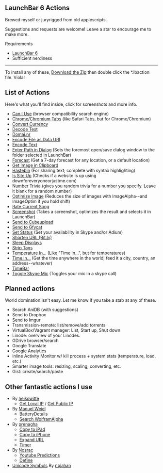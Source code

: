 LaunchBar 6 Actions
-------------------

Brewed myself or juryrigged from old applescripts.

Suggestions and requests are welcome! Leave a star to encourage me to make more.

Requirements
* [LaunchBar 6](http://obdev.at/products/launchbar)
* Sufficient nerdiness

---

To install any of these, [Download the Zip](https://github.com/hlissner/lb6-actions/archive/master.zip) then double click the *.lbaction file. Viola!

List of Actions
---------------

Here's what you'll find inside, click for screenshots and more info.

* [Can I Use](tree/master/actions/Can%20I%20Use.lbaction) (browser compatibility search engine)
* [Chrome/Chromium Tabs](tree/master/actions/Chrome%20Tabs.lbaction) (like Safari Tabs, but for Chrome/Chromium)
* [Convert Currency](tree/master/actions/Convert%20Currency.lbaction)
* [Decode Text](tree/master/actions/Decode.lbaction)
* [Domai.nr](tree/master/actions/Domainr.lbaction)
* [Encode File as Data URI](tree/master/actions/Encode%20File%20as%20Data%20URI.lbaction)
* [Encode Text](tree/master/actions/Encode.lbaction)
* [Enter Path in Dialog](tree/master/actions/Enter%20Path%20in%20Dialog.lbaction) (Sets the foremost open/save dialog window to the folder selected in LaunchBar)
* [Forecast](tree/master/actions/Forecast.lbaction) (Get a 7-day forecast for any location, or a default location)
* [Get Image in Clipboard](tree/master/actions/Get%20Image%20in%20Clipboard.lbaction)
* [Hastebin](tree/master/actions/Hastebin.lbaction) (For sharing text; complete with syntax highlighting)
* [Is Site Up](tree/master/actions/Is%20Site%20Up.lbaction) (Checks if a website is up using downforeveryoneorjustme.com)
* [Number Trivia](tree/master/actions/Number%20Trivia.lbaction) (gives you random trivia for a number you specify. Leave it blank for a random number)
* [Optimize Image](tree/master/actions/Optimize%20Image.lbaction) (Reduces the size of images with ImageAlpha--and ImageOptim if you hold shift)
* [Rate Current Song](tree/master/actions/Rate%20Current%20Song.lbaction)
* [Screenshot](tree/master/actions/Screenshot.lbaction) (Takes a screenshot, optimizes the result and selects it in LaunchBar)
* [Send to Cubeupload](tree/master/actions/Send%20to%20Cubeupload.lbaction)
* [Send to Gfycat](tree/master/actions/Send%20to%20Gfycat.lbaction)
* [Set Status](tree/master/actions/Set%20Status.lbaction) (Set your availability in Skype and/or Adium)
* [Shorten URL (Bit.ly)](tree/master/actions/Shorten%20URL%20(Bit.ly).lbaction)
* [Sleep Displays](tree/master/actions/Sleep%20Displays.lbaction)
* [Strip Tags](tree/master/actions/Strip%20Tags.lbaction)
* [Temperature In...](tree/master/actions/Temperature%20In.lbaction) (Like "Time in...", but for temperatures)
* [Time in...](tree/master/actions/Time%20In.lbaction) (Get the time anywhere in the world; feed it a city, country, an address--whatever)
* [TimeBar](tree/master/actions/Timebar.lbaction)
* [Toggle Skype Mic](tree/master/actions/Toggle%20Skype%20Mic.lbaction) (Toggles your mic in a skype call)

Planned actions
---------------

World domination isn't easy. Let me know if you take a stab at any of these.

* Search AniDB (with suggestions)
* Send to Dropbox
* Send to Imgur
* Transmission-remote: list/remove/add torrents
* VirtualBox/Vagrant manager: List, Start up, Shut down
* Linode: overview of your Linodes.
* GDrive browser/search
* Google Translate
* Google Analytics
* Inline Activity Monitor w/ kill process + system stats (temperature, load, etc.)
* Smarter image tools: resizing, scaling, converting, etc.
* Gist: create/search/paste

Other fantastic actions I use
-----------------------------

* By [heikowitte](https://github.com/heikowitte)
    * [Get Local IP](https://github.com/heikowitte/LaunchBarActions/tree/master/get-local-ip.lbaction) / [Get Public IP](https://github.com/heikowitte/LaunchBarActions/tree/master/get-public-ip.lbaction)
* By [Manuel Weiel](http://manuel.weiel.eu/private-projects/launchbar-actions/)
    * [BatteryDetails](http://manuel.weiel.eu/wp-content/uploads/BatteryDetails.lbaction)
    * [Search WolframAlpha](http://manuel.weiel.eu/private-projects/launchbar-actions/search-wolfram-alpha/)
* By [prenagha](https://github.com/prenagha/launchbar)
    * [Copy to iPad](https://github.com/prenagha/launchbar/tree/master/Copy%20to%20iPad.lbaction)
    * [Copy to iPhone](https://github.com/prenagha/launchbar/tree/master/Copy%20to%20iPhone.lbaction)
    * [Expand URL](https://github.com/prenagha/launchbar/tree/master/Expand%20URL.lbaction)
    * [Timer](https://github.com/prenagha/launchbar/tree/master/Timer.lbaction)
* By [Nosrac](https://github.com/Nosrac)
    * [Youtube Predictions](https://github.com/Nosrac/LBYoutubePredictions)
    * [Define](https://github.com/Nosrac/LBDefine)
* [Unicode Symbols](https://github.com/nbjahan/launchbar-unisym) By [nbjahan](https://github.com/nbjahan)

